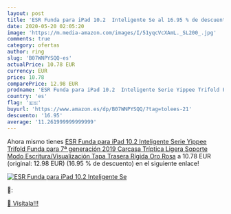 ```yaml
---
layout: post
title: 'ESR Funda para iPad 10.2  Inteligente Se al 16.95 % de descuento'
date: 2020-05-20 02:05:20
image: 'https://m.media-amazon.com/images/I/51yqcVcXAmL._SL200_.jpg'
comments: true
category: ofertas
author: ring
slug: 'B07WNPYSQQ-es'
actualPrice: 10.78 EUR
currency: EUR
price: 10.78
comparePrice: 12.98 EUR
prodname: 'ESR Funda para iPad 10.2  Inteligente Serie Yippee Trifold Funda para 7ª generación 2019  Carcasa Tríptica Ligera  Soporte Modo Escritura/Visualización  Tapa Trasera Rígida  Oro Rosa'
country: 'es'
flag: '🇪🇸'
buyurl: 'https://www.amazon.es/dp/B07WNPYSQQ/?tag=tolees-21'
descuento: '16.95'
average: '11.261999999999999'
---
```


Ahora mismo tienes [ESR Funda para iPad 10.2  Inteligente Serie Yippee Trifold Funda para 7ª generación 2019  Carcasa Tríptica Ligera  Soporte Modo Escritura/Visualización  Tapa Trasera Rígida  Oro Rosa](https://www.amazon.es/dp/B07WNPYSQQ/?tag=tolees-21) a 10.78 EUR (original: 12.98 EUR) (16.95 %  de descuento) en el siguiente enlace!

[![ESR Funda para iPad 10.2  Inteligente Se](https://m.media-amazon.com/images/I/51yqcVcXAmL._SL200_.jpg)](https://www.amazon.es/dp/B07WNPYSQQ/?tag=tolees-21)

🔎:


[🛒 Visítala!!!](https://www.amazon.es/dp/B07WNPYSQQ/?tag=tolees-21)
